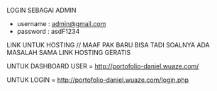 
LOGIN SEBAGAI ADMIN

* username : admin@gmail.com
* password : asdF1234


LINK UNTUK HOSTING // MAAF PAK BARU BISA TADI SOALNYA ADA MASALAH SAMA LINK HOSTING GERATIS


UNTUK DASHBOARD USER = http://portofolio-daniel.wuaze.com/


UNTUK LOGIN          = http://portofolio-daniel.wuaze.com/login.php


